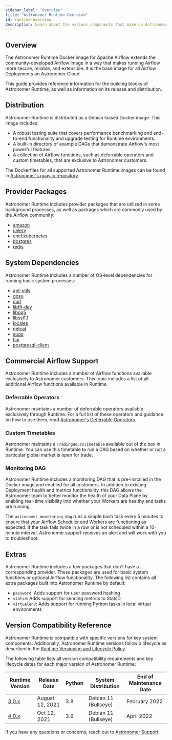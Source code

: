 ```yaml
---
sidebar_label: "Overview"
title: "Astronomer Runtime Overview"
id: runtime-overview
description: Learn about the various components that make up Astronomer Runtime.
---
```


## Overview

The Astronomer Runtime Docker image for Apache Airflow extends the community-developed Airflow image in a way that makes running Airflow more secure, reliable, and extensible. It is the base image for all Airflow Deployments on Astronomer Cloud.

This guide provides reference information for the building blocks of Astronomer Runtime, as well as information on its release and distribution.

## Distribution

Astronomer Runtime is distributed as a Debian-based Docker image. This image includes:

- A robust testing suite that covers performance benchmarking and end-to-end functionality and upgrade testing for Runtime environments.
- A built-in directory of example DAGs that demonstrate Airflow's most powerful features.
- A collection of Airflow functions, such as deferrable operators and custom timetables, that are exclusive to Astronomer customers.

The Dockerfiles for all supported Astronomer Runtime images can be found in [Astronomer's quay.io repository](quay.io/astronomer/astro-runtime).

## Provider Packages

Astronomer Runtime includes provider packages that are utilized in some background processes, as well as packages which are commonly used by the Airflow community:

- [amazon](https://airflow.apache.org/docs/apache-airflow-providers-amazon/stable/index.html)
- [celery](https://airflow.apache.org/docs/apache-airflow-providers-celery/stable/index.html)
- [cncf.kubernetes](https://airflow.apache.org/docs/apache-airflow-providers-cncf-kubernetes/stable/index.html)
- [postgres](https://airflow.apache.org/docs/apache-airflow-providers-postgres/stable/index.html)
- [redis](https://airflow.apache.org/docs/apache-airflow-providers-redis/stable/index.html)

## System Dependencies

Astronomer Runtime includes a number of OS-level dependencies for running basic system processes:

- [apt-utils](https://packages.debian.org/bullseye/apt-utils)
- [gosu](https://packages.debian.org/bullseye/gosu)
- [curl](https://packages.debian.org/bullseye/curl)
- [libffi-dev](https://packages.debian.org/bullseye/libffi-dev)
- [libpq5](https://packages.debian.org/bullseye/libpq5)
- [libssl1.1](https://packages.debian.org/bullseye/libssl1.1)
- [locales](https://packages.debian.org/bullseye/locales)
- [netcat](https://packages.debian.org/bullseye/netcat)
- [sudo](https://packages.debian.org/bullseye/sudo)
- [tini](https://packages.debian.org/bullseye/tini)
- [postgresql-client](https://packages.debian.org/bullseye/postgresql-client)

## Commercial Airflow Support

Astronomer Runtime includes a number of Airflow functions available exclusively to Astronomer customers. This topic includes a list of all additional Airflow functions available in Runtime.

### Deferrable Operators

Astronomer maintains a number of deferrable operators available exclusively through Runtime. For a full list of these operators and guidance on how to use them, read [Astronomer's Deferrable Operators](deferrable-operators.md#astronomers-deferrable-operators).

### Custom Timetables

Astronomer maintains a `TradingHoursTimetable` available out of the box in Runtime. You can use this timetable to run a DAG based on whether or not a particular global market is open for trade.

### Monitoring DAG

Astronomer Runtime includes a monitoring DAG that is pre-installed in the Docker image and enabled for all customers. In addition to existing Deployment health and metrics functionality, this DAG allows the Astronomer team to better monitor the health of your Data Plane by enabling real-time visibility into whether your Workers are healthy and tasks are running.

The `astronomer_monitoring_dag` runs a simple bash task every 5 minutes to ensure that your Airflow Scheduler and Workers are functioning as expected. If the task fails twice in a row or is not scheduled within a 10-minute interval, Astronomer support receives an alert and will work with you to troubleshoot.

## Extras

Astronomer Runtime includes a few packages that don't have a corresponding provider. These packages are used for basic system functions or optional Airflow functionality. The following list contains all extra packages built into Astronomer Runtime by default:

- `password`: Adds support for user password hashing
- `statsd`: Adds support for sending metrics to StatsD
- `virtualenv`: Adds support for running Python tasks in local virtual environments

## Version Compatibility Reference

Astronomer Runtime is compatible with specific versions for key system components. Additionally, Astronomer Runtime versions follow a lifecycle as described in the [Runtime Versioning and Lifecycle Policy](runtime-version-lifecycle-policy.md).

The following table lists all version compatibility requirements and key lifecycle dates for each major version of Astronomer Runtime:

| Runtime Version                                          | Release Date    | Python | System Distribution  | End of Maintenance Date |
| -------------------------------------------------------- | --------------- | ------ | -------------------- | ----------------------- |
| [3.0.x](runtime-release-notes.md#astronomer-runtime-300) | August 12, 2021 | 3.8    | Debian 11 (Bullseye) | February 2022           |
| [4.0.x](runtime-release-notes.md#astronomer-runtime-400) | Oct 12, 2021    | 3.9    | Debian 11 (Bullseye) | April 2022              |

If you have any questions or concerns, reach out to [Astronomer Support](https://support.astronomer.io).
